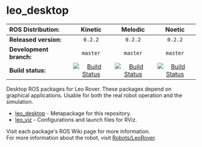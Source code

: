 # leo_desktop

| ROS Distribution: | Kinetic | Melodic | Noetic |
|:---|:---:|:---:|:---:|
| **Released version:** | `0.2.2` | `0.2.2` | `0.2.2` |
| **Development branch:** | `master` | `master` | `master` |
| **Build status:** | [![Build Status](http://build.ros.org/job/Kdev__leo_desktop__ubuntu_xenial_amd64/badge/icon)](http://build.ros.org/job/Kdev__leo_desktop__ubuntu_xenial_amd64/) | [![Build Status](http://build.ros.org/job/Mdev__leo_desktop__ubuntu_bionic_amd64/badge/icon)](http://build.ros.org/job/Mdev__leo_desktop__ubuntu_bionic_amd64/) | [![Build Status](http://build.ros.org/job/Ndev__leo_desktop__ubuntu_focal_amd64/badge/icon)](http://build.ros.org/job/Ndev__leo_desktop__ubuntu_focal_amd64/) |

Desktop ROS packages for Leo Rover. These packages depend on graphical applications. Usable for both the real robot operation and the simulation.

* [leo_desktop] - Metapackage for this repository.
* [leo_viz] - Configurations and launch files for RViz.

Visit each package's ROS Wiki page for more information. \
For more information about the robot, visit [Robots/LeoRover].

[leo_desktop]: http://wiki.ros.org/leo_desktop
[leo_viz]: http://wiki.ros.org/leo_viz
[Robots/LeoRover]: http://wiki.ros.org/Robots/LeoRover